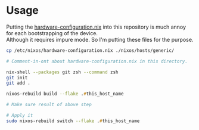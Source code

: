 # Usage

Putting the [hardware-configuration.nix](/etc/nixos/hardware-configuration.nix) into this repository is much annoy for each bootstrapping of the device.\
Although it requires impure mode. So I'm putting these files for the purpose.

```bash
cp /etc/nixos/hardware-configuration.nix ./nixos/hosts/generic/

# Comment-in-ont about hardware-configuration.nix in this directory.

nix-shell --packages git zsh --command zsh
git init
git add .
```

```zsh
nixos-rebuild build --flake .#this_host_name

# Make sure result of above step

# Apply it
sudo nixos-rebuild switch --flake .#this_host_name
```
